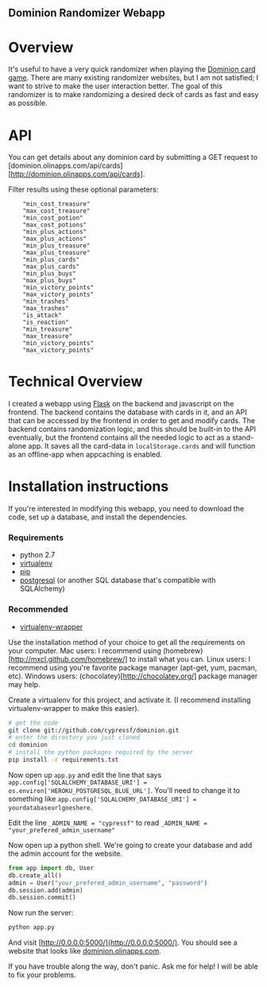 Dominion Randomizer Webapp
---------------------------

Overview
========
It's useful to have a very quick randomizer when playing the [Dominion card game](http://www.riograndegames.com/games.html?id=278). There are many existing randomizer websites, but I am not satisfied; I want to strive to make the user interaction better. The goal of this randomizer is to make randomizing a desired deck of cards as fast and easy as possible.

API
===
You can get details about any dominion card by submitting a GET request to [dominion.olinapps.com/api/cards][http://dominion.olinapps.com/api/cards].

Filter results using these optional parameters:

```
    "min_cost_treasure"
    "max_cost_treasure"
    "min_cost_potion"
    "max_cost_potions"
    "min_plus_actions"
    "max_plus_actions"
    "min_plus_treasure"
    "max_plus_treasure"
    "min_plus_cards"
    "max_plus_cards"
    "min_plus_buys"
    "max_plus_buys"
    "min_victory_points"
    "max_victory_points"
    "min_trashes"
    "max_trashes"
    "is_attack"
    "is_reaction"
    "min_treasure"
    "max_treasure"
    "min_victory_points"
    "max_victory_points"
```


Technical Overview
=================
I created a webapp using [Flask](http://flask.pocoo.org/) on the backend and javascript on the frontend. The backend contains the database with cards in it, and an API that can be accessed by the frontend in order to get and modify cards. The backend contains randomization logic, and this should be built-in to the API eventually, but the frontend contains all the needed logic to act as a stand-alone app. It saves all the card-data in `localStorage.cards` and will function as an offline-app when appcaching is enabled.

Installation instructions
=========================
If you're interested in modifying this webapp, you need to download the code, set up a database, and install the dependencies.

### Requirements
*   python 2.7
*   [virtualenv](http://pypi.python.org/pypi/virtualenv)
*   [pip](http://www.pip-installer.org/en/latest/installing.html)
*   [postgresql](http://www.postgresql.org/download/) (or another SQL database that's compatible with SQLAlchemy)

### Recommended
*   [virtualenv-wrapper](http://www.doughellmann.com/projects/virtualenvwrapper/)

Use the installation method of your choice to get all the requirements on your computer. Mac users: I recommend using (homebrew)[http://mxcl.github.com/homebrew/] to install what you can. Linux users: I recommend using you're favorite package manager (apt-get, yum, pacman, etc). Windows users: (chocolatey)[http://chocolatey.org/] package manager may help.

Create a virtualenv for this project, and activate it. (I recommend installing virtualenv-wrapper to make this easier).

```bash
# get the code
git clone git://github.com/cypressf/dominion.git
# enter the directory you just cloned
cd dominion
# install the python packages required by the server
pip install -r requirements.txt
```

Now open up `app.py` and edit the line that says `app.config['SQLALCHEMY_DATABASE_URI'] = os.environ['HEROKU_POSTGRESQL_BLUE_URL']`. You'll need to change it to something like `app.config['SQLALCHEMY_DATABASE_URI'] = yourdatabaseurlgoeshere`.

Edit the line `_ADMIN_NAME = "cypressf"` to read `_ADMIN_NAME = "your_prefered_admin_username"`

Now open up a python shell. We're going to create your database and add the admin account for the website.
```python
from app import db, User
db.create_all()
admin = User("your_prefered_admin_username", "password")
db.session.add(admin)
db.session.commit()
```

Now run the server:
```bash
python app.py
````
And visit [http://0.0.0.0:5000/](http://0.0.0.0:5000/). You should see a website that looks like [dominion.olinapps.com](http://dominion.olinapps.com).

If you have trouble along the way, don't panic. Ask me for help! I will be able to fix your problems.